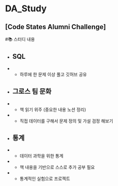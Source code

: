 # DA_Study
[Code States Alumni Challenge]
---
#:books: 스터디 내용
- ## SQL
- - 하루에 한 문제 이상 풀고 깃허브 공유
- ## 그로스 팀 문화
- - 책 읽기 위주 (중요한 내용 노션 정리)
- - 직접 데이터를 구해서 문제 정의 및 가설 검정 해보기
- ## 통계
- - 데이터 과학을 위한 통계
- - 책 내용을 기반으로 스스로 추가 공부 필요
- - 통계적인 실험으로 프로젝트 
